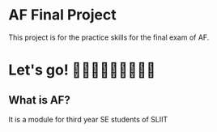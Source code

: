 # AF Final Project

This project is for the practice skills for the final exam of AF.

# Let's go! 💪💪💪💪💪💪💪💪💪


## What is AF?
It is a module for third year SE students of SLIIT
